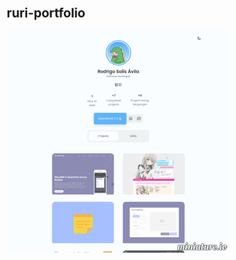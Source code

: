 # ruri-portfolio
![alt text](https://raw.githubusercontent.com/Ruriin/ruri-portfolio/master/assets/img/api.miniature.png)

